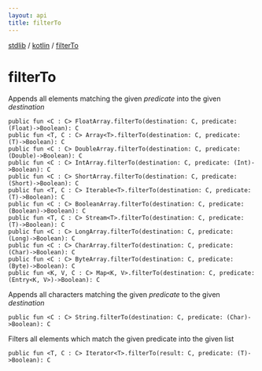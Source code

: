 ```yaml
---
layout: api
title: filterTo
---
```

[stdlib](../index.html) / [kotlin](index.html) / [filterTo](filterTo.html)

# filterTo
Appends all elements matching the given *predicate* into the given *destination*
```
public fun <C : C> FloatArray.filterTo(destination: C, predicate: (Float)->Boolean): C
public fun <T, C : C> Array<T>.filterTo(destination: C, predicate: (T)->Boolean): C
public fun <C : C> DoubleArray.filterTo(destination: C, predicate: (Double)->Boolean): C
public fun <C : C> IntArray.filterTo(destination: C, predicate: (Int)->Boolean): C
public fun <C : C> ShortArray.filterTo(destination: C, predicate: (Short)->Boolean): C
public fun <T, C : C> Iterable<T>.filterTo(destination: C, predicate: (T)->Boolean): C
public fun <C : C> BooleanArray.filterTo(destination: C, predicate: (Boolean)->Boolean): C
public fun <T, C : C> Stream<T>.filterTo(destination: C, predicate: (T)->Boolean): C
public fun <C : C> LongArray.filterTo(destination: C, predicate: (Long)->Boolean): C
public fun <C : C> CharArray.filterTo(destination: C, predicate: (Char)->Boolean): C
public fun <C : C> ByteArray.filterTo(destination: C, predicate: (Byte)->Boolean): C
public fun <K, V, C : C> Map<K, V>.filterTo(destination: C, predicate: (Entry<K, V>)->Boolean): C
```
Appends all characters matching the given *predicate* to the given *destination*
```
public fun <C : C> String.filterTo(destination: C, predicate: (Char)->Boolean): C
```
Filters all elements which match the given predicate into the given list
```
public fun <T, C : C> Iterator<T>.filterTo(result: C, predicate: (T)->Boolean): C
```
